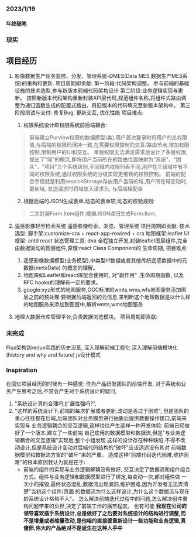 ### 2023/1/19

#### 年终随笔 
### 现实

## 项目经历
1. 影像数据生产任务监控、分发、管理系统-DMES(Data MES,数据生产MES系统)的重构和更新.
   项目周期即贡献:
   第一阶段:代码架构调整。
   参与前端的基础设施的技术选型,参与新版本前端代码架构设计
   第二阶段:业务逻辑实现与更新。
   按照新版本代码架构重新封装API层代码,规范组件名称,将组件式路由调整为递归函数生成的配置式路由。将旧版本的代码填充至新版本架构中。
   第三阶段测试与交付:
   修复Bug, 更新交互, 优化性能
   项目难点: 
   1. 权限系统设计即权限系统前后端耦合:
   > 前端建立Purview权限的数据模型(类),用户首次登录时将用户的总权限值,与后端的权限码保持一致,在需要权限控制的交互/路由节点,增加权限控制,限制用户的UI和交互。
   > 单层权限无法满足需求后设计了多层权限,提出了"域"的概念,即将用户当前所在的路由位置映射为"系统"、"团队"、"项目"三个系统级别,不同域内权限列表不同,用户在三级域中有不同的权限系统,通过权限系统的分级实现更细致的权限控制。
   > 前端的配合手段就是利用sessionStorage存放用户当前的域,用户所在域变动时, 更新域, 发送请求时将域放入请求头, 与后端相配合
   2. 根据后端的JSON生成表单,动态的表单项,动态的校验规则: 
   > 二次封装Form.Item组件,根据JSON递归生成Form.Item,

2. 遥感影像轻型检索系统
   遥感影像检索、浏览、管理系统
   项目周期即贡献:
   技术选型: 脚手架:customize-cra + react-app-rewired + cra 
            地图框架:leaflet
            UI框架: antd react
            状态管理工具: dva
   全程独立开发,封装leaflet图层组件,完全由数据驱动的图层组件,原理:react Class Component的
   生命周期,
   项目难点:
   1. 遥感影像数据模型(业务模型),中类型tif数据或者其他传统遥感数据中的元数据(metaData)
   的概念的理解。
   2. 地图库如Leaflet和react库配合使用时, 对"副作用" ,生命周期函数, 以及RFC hooks的理解有一定的要求。
   3. google:xyz形式的地图服务,OGC标准的wmts,wms,wfs地图服务添加图层之前的预处理:要根据后端返回的元信息,来判断这个地理数据是以什么样的地图服务来添加到图层中,解析wmts,wms地图服务
3. 地理大数据仓库管理平台,负责数据浏览模块。
   项目周期即贡献:
### 未完成

Flux架构到redux实践的历史沿革,
深入理解前端工程化
深入理解前端模块化(history and why and future)
js设计模式

### Inspiration

在回忆项目经历的时候有一种感觉: 作为产品研发团队的前端开发, 对于系统和业务产生思考之后,不禁会产生对于系统设计的疑问,
1. "系统设计真的合理吗,扩展性强吗?",
2. "这样的系统设计下,前端的每次扩展或者更新,改动是否过于困难",
但是团队的重心往往都在后端,后端团队对业务模型进行抽象后提供数据操作接口,前端来实现与
业务逻辑耦合的交互逻辑,这样往往产生这样一种开发体验: 前端已经做好了一个版本,建立了一些前端
自己使用的数据模型和数据流,但是"与业务逻辑耦合的交互逻辑"实现后,整个小组发现
这样的设计存在种种缺陷,不得不改动设计,但是系统设计变动对后端代码结构的"破坏"应该远远没有其对
前端数据模型和数据流方案的"破坏"来的严重。
造成这种"前端代码迭代困难,维护困难"的根本原因我认为就是在于:
   * 前端的组件的实现与业务逻辑解耦没有做好,
   交互决定了数据流和组件组合方式。组件与业务逻辑和数据模型进行了绑定,每变动一次,都对组件做
   一次小的摧毁,最终状态混乱,数据流出现漏洞,维护困难,因为开发者无法弄清楚"当初这个组件/页面
   的数据流为什么这样设计,为什么这个数据流与现在的系统设计格格不入"。
怎么解决前端迭代过程中的问题,怎么解决组件重构问题带来的负担,决定了前端工作的痛苦程度。
也有可能 **我现在公司的领导喜欢插手系统设计,总是做好了之后要对系统设计的结构进行调整,而不是增量或者缩量改动,是他喵的直接要重新设计一些功能和业务逻辑,真傻卵,伟大的产品绝对不是诞生在这种人手中**
